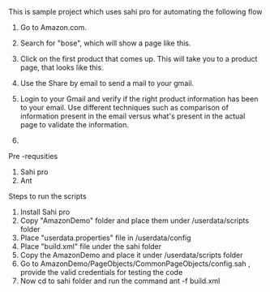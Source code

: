 
This is sample project which uses sahi pro for automating the following flow 

1. Go to Amazon.com.

2. Search for "bose", which will show a page like this.

3. Click on the first product that comes up. This will take you to a product page, that looks like this.

4. Use the Share by email to send a mail to your gmail.

5. Login to your Gmail and verify if the right product information has been to your email. Use different techniques such as comparison of information present in the email versus what's present in the actual page to validate the information.
6. 



Pre -requsities 
1. Sahi pro 
2. Ant

Steps to run the scripts 

1. Install Sahi pro 
2. Copy "AmazonDemo" folder and place them under /userdata/scripts folder 
3. Place "userdata.properties" file in /userdata/config
4. Place "build.xml" file under the sahi folder 
5. Copy the AmazonDemo and place it under /userdata/scripts folder
6. Go to AmazonDemo/PageObjects/CommonPageObjects/config.sah , provide the valid credentials for testing the code
7. Now cd to sahi folder and run the command ant -f build.xml 

